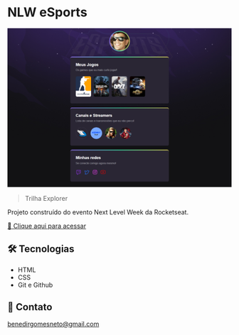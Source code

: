 # NLW eSports

![preview](./.github/preview.png)

> Trilha Explorer

Projeto construído do evento Next Level Week da Rocketseat.

[🔗 Clique aqui para acessar](https://benedirgomesneto.github.io//NLW1/)

## 🛠 Tecnologias

- HTML
- CSS
- Git e Github

## 💛 Contato

benedirgomesneto@gmail.com
